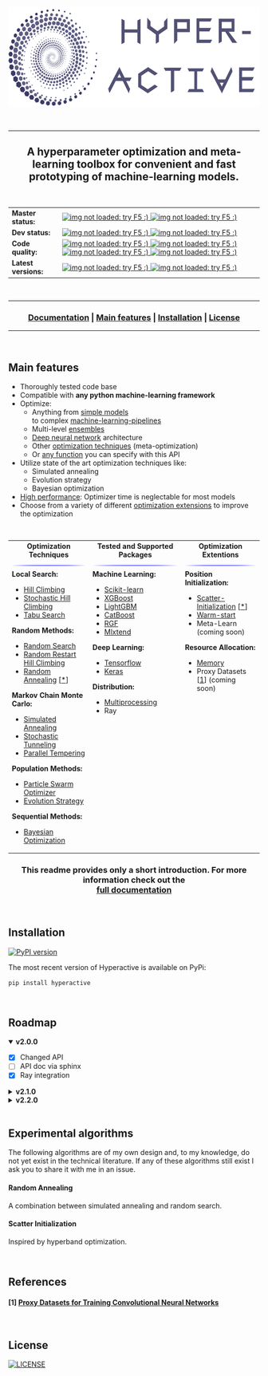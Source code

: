 <p align="center">
  <br>
  <a href="https://simonblanke.github.io/Hyperactive/"><img src="./docs/_media/hyperactive_logo.png" height="200"></a>
  <br>
</p>

<br>

---

<h2 align="center">A hyperparameter optimization and meta-learning toolbox for convenient and fast prototyping of machine-learning models.</h2>

<br>

<table>
  <tbody>
    <tr align="left" valign="center">
      <td>
        <strong>Master status:</strong>
      </td>
      <td>
        <a href="https://travis-ci.com/SimonBlanke/Hyperactive">
          <img src="https://img.shields.io/travis/com/SimonBlanke/Hyperactive/master?style=flat-square&logo=travis" alt="img not loaded: try F5 :)">
        </a>
        <a href="https://coveralls.io/github/SimonBlanke/Hyperactive">
          <img src="https://img.shields.io/coveralls/github/SimonBlanke/Hyperactive?style=flat-square&logo=codecov" alt="img not loaded: try F5 :)">
        </a>
      </td>
    </tr>
    <tr/>
    <tr align="left" valign="center">
      <td>
        <strong>Dev status:</strong>
      </td>
      <td>
        <a href="https://travis-ci.com/SimonBlanke/Hyperactive">
          <img src="https://img.shields.io/travis/SimonBlanke/Hyperactive/dev?style=flat-square&logo=travis" alt="img not loaded: try F5 :)">
        </a>
        <a href="https://coveralls.io/github/SimonBlanke/Hyperactive?branch=dev">
          <img src="https://img.shields.io/coveralls/github/SimonBlanke/Hyperactive/dev?style=flat-square&logo=codecov" alt="img not loaded: try F5 :)">
        </a>
      </td>
    </tr>
    <tr/>    <tr align="left" valign="center">
      <td>
         <strong>Code quality:</strong>
      </td>
      <td>
        <a href="https://app.codacy.com/project/SimonBlanke/Hyperactive/dashboard">
        <img src="https://img.shields.io/codacy/grade/acb6989093c44fb08cc3be1dd2df1be7?style=flat-square&logo=codacy" alt="img not loaded: try F5 :)">
        </a>
        <a href="https://codeclimate.com/github/SimonBlanke/Hyperactive">
        <img src="https://img.shields.io/codeclimate/maintainability/SimonBlanke/Hyperactive?style=flat-square&logo=code-climate" alt="img not loaded: try F5 :)">
        </a>
        <a href="https://scrutinizer-ci.com/g/SimonBlanke/Hyperactive/">
        <img src="https://img.shields.io/scrutinizer/quality/g/SimonBlanke/Hyperactive?style=flat-square&logo=scrutinizer-ci" alt="img not loaded: try F5 :)">
        </a>
        <a href="https://www.codefactor.io/repository/github/simonblanke/hyperactive">
        <img src="https://img.shields.io/codefactor/grade/github/SimonBlanke/Hyperactive?label=code%20factor&style=flat-square&logo=codefactor" alt="img not loaded: try F5 :)">
        </a>
      </td>
    </tr>
    <tr/>    <tr align="left" valign="center">
      <td>
        <strong>Latest versions:</strong>
      </td>
      <td>
        <a href="https://github.com/SimonBlanke/Hyperactive/releases">
          <img src="https://img.shields.io/github/v/release/SimonBlanke/Hyperactive?style=flat-square&logo=github" alt="img not loaded: try F5 :)">
        </a>
        <a href="https://pypi.org/project/hyperactive/">
          <img src="https://img.shields.io/pypi/v/Hyperactive?style=flat-square&logo=PyPi&logoColor=white" alt="img not loaded: try F5 :)">
        </a>
      </td>
    </tr>
  </tbody>
</table>

<br>

---

<div align="center"><a name="menu"></a>
  <h3>
    <a href="https://simonblanke.github.io/Hyperactive/">Documentation</a> |
    <a href="https://github.com/SimonBlanke/Hyperactive#main-features">Main features</a> |
    <a href="https://github.com/SimonBlanke/Hyperactive#installation">Installation</a> |
    <a href="https://github.com/SimonBlanke/Hyperactive#license">License</a>
  </h3>
</div>

---

<br>

## Main features

  - Thoroughly tested code base
  - Compatible with <b>any python machine-learning framework</b>
  - Optimize:
    - Anything from [simple models](https://simonblanke.github.io/Hyperactive/#/./examples/machine_learning?id=sklearn) <br/> to complex [machine-learning-pipelines](https://simonblanke.github.io/Hyperactive/#/./examples/use_cases?id=sklearn-pipeline)
    - Multi-level [ensembles](https://simonblanke.github.io/Hyperactive/#/./examples/use_cases?id=stacking)
    - [Deep neural network](https://simonblanke.github.io/Hyperactive/#/./examples/use_cases?id=keras-cnn-structure) architecture
    - Other [optimization techniques](https://simonblanke.github.io/Hyperactive/#/./examples/use_cases?id=meta-optimization) (meta-optimization)
    - Or [any function](https://simonblanke.github.io/Hyperactive/#/./examples/math_functions?id=rosenbrock-function) you can specify with this API
  - Utilize state of the art optimization techniques like:
    - Simulated annealing
    - Evolution strategy
    - Bayesian optimization
  - [High performance](https://simonblanke.github.io/Hyperactive/#/./performance?id=performance): Optimizer time is neglectable for most models
  - Choose from a variety of different [optimization extensions](https://simonblanke.github.io/Hyperactive/#/./examples/extensions) to improve the optimization

<br>

<table>
  <tbody>
    <tr align="center" valign="center">
      <td>
        <strong>Optimization Techniques</strong>
        <img src="./docs/_media/blue.jpg"/>
      </td>
      <td>
        <strong>Tested and Supported Packages</strong>
        <img src="./docs/_media/blue.jpg"/>
      </td>
      <td>
        <strong>Optimization Extentions</strong>
        <img src="./docs/_media/blue.jpg"/>
      </td>
    </tr>
    <tr/>
    <tr valign="top">
      <td>
        <a><b>Local Search:</b></a>
          <ul>
            <li><a href="https://simonblanke.github.io/Hyperactive/#/./optimizers/local_search?id=hill-climbing">Hill Climbing</a></li>
            <li><a href="https://simonblanke.github.io/Hyperactive/#/./optimizers/local_search?id=stochastic-hill-climbing">Stochastic Hill Climbing</a></li>
            <li><a href="https://simonblanke.github.io/Hyperactive/#/./optimizers/local_search?id=tabu-search">Tabu Search</a></li>
         </ul>
        <a><b>Random Methods:</b></a>
          <ul>
            <li><a href="https://simonblanke.github.io/Hyperactive/#/./optimizers/random_methods?id=random-search">Random Search</a></li>
            <li><a href="https://simonblanke.github.io/Hyperactive/#/./optimizers/random_methods?id=random-restart-hill-climbing">Random Restart Hill Climbing</a></li>
            <li><a href="https://simonblanke.github.io/Hyperactive/#/./optimizers/random_methods?id=random-annealing">Random Annealing</a> [<a href="https://github.com/SimonBlanke/Hyperactive#random-annealing">*</a>] </li>
         </ul>
        <a><b>Markov Chain Monte Carlo:</b></a>
          <ul>
            <li><a href="https://simonblanke.github.io/Hyperactive/#/./optimizers/mcmc?id=simulated-annealing">Simulated Annealing</a></li>
            <li><a href="https://simonblanke.github.io/Hyperactive/#/./optimizers/mcmc?id=stochastic-tunneling">Stochastic Tunneling</li>
            <li><a href="https://simonblanke.github.io/Hyperactive/#/./optimizers/mcmc?id=parallel-tempering">Parallel Tempering</a></li>
          </ul>
        <a><b>Population Methods:</b></a>
          <ul>
            <li><a href="https://simonblanke.github.io/Hyperactive/#/./optimizers/population_methods?id=particle-swarm-optimization">Particle Swarm Optimizer</li>
            <li><a href="https://simonblanke.github.io/Hyperactive/#/./optimizers/population_methods?id=evolution-strategy">Evolution Strategy</a></li>
          </ul>
        <a><b>Sequential Methods:</b></a>
          <ul>
            <li><a href="https://simonblanke.github.io/Hyperactive/#/./optimizers/sequential_methods?id=bayesian-optimization">Bayesian Optimization</a></li>
          </ul>
      </td>
      <td>
        <a><b>Machine Learning:</b></a>
          <ul>
              <li><a href="https://simonblanke.github.io/Hyperactive/#/./examples/machine_learning?id=sklearn">Scikit-learn</a></li>
              <li><a href="https://simonblanke.github.io/Hyperactive/#/./examples/machine_learning?id=xgboost">XGBoost</a></li>
              <li><a href="https://simonblanke.github.io/Hyperactive/#/./examples/machine_learning?id=lightgbm">LightGBM</a></li>
              <li><a href="https://simonblanke.github.io/Hyperactive/#/./examples/machine_learning?id=catboost">CatBoost</a></li>
              <li><a href="https://simonblanke.github.io/Hyperactive/#/./examples/machine_learning?id=rgf">RGF</a></li>
              <li><a href="https://simonblanke.github.io/Hyperactive/#/./examples/machine_learning?id=mlxtend">Mlxtend</a></li>
          </ul>
        <a><b>Deep Learning:</b></a>
          <ul>
              <li><a href="https://simonblanke.github.io/Hyperactive/#/./examples/deep_learning?id=tensorflow">Tensorflow</a></li>
              <li><a href="https://simonblanke.github.io/Hyperactive/#/./examples/deep_learning?id=keras-cnn">Keras</a></li>
          </ul>
        <a><b>Distribution:</b></a>
          <ul>
              <li><a href="https://simonblanke.github.io/Hyperactive/#/./examples/distribution?id=multiprocessing">Multiprocessing</a></li>
              <li>Ray</li>
          </ul>
      </td>
      <td>
        <a><b>Position Initialization:</b></a>
          <ul>
            <li><a href="https://simonblanke.github.io/Hyperactive/#/./extentions/extensions?id=scatter-initialization">Scatter-Initialization</a> [<a href="https://github.com/SimonBlanke/Hyperactive#scatter-initialization">*</a>] </li>
            <li><a href="https://simonblanke.github.io/Hyperactive/#/./extentions/extensions?id=warm-start">Warm-start</a></li>
            <li>Meta-Learn (coming soon)</li>
          </ul>
        <a><b>Resource Allocation:</b></a>
          <ul>
            <li><a href="https://simonblanke.github.io/Hyperactive/#/./extentions/extensions?id=memory">Memory</a></li>
            <li>Proxy Datasets [<a href="https://github.com/SimonBlanke/Hyperactive#1-proxy-datasets-for-training-convolutional-neural-networks">1</a>]
 (coming soon)</li>
          </ul>
      </td>
    </tr>
  </tbody>
</table>

<div align="center">
  <h3>
    This readme provides only a short introduction. For more information check out the <br/>
    <a href="https://simonblanke.github.io/Hyperactive/">full documentation</a>
  </h3>
</div>

<br>

## Installation
[![PyPI version](https://badge.fury.io/py/hyperactive.svg)](https://badge.fury.io/py/hyperactive)

The most recent version of Hyperactive is available on PyPi:
```console
pip install hyperactive
```

<br>

## Roadmap

<details open>
<summary><b>v2.0.0</b></summary> 
  
  - [x] Changed API
  - [ ] API doc via sphinx
  - [x] Ray integration 
</details>

<details>
<summary><b>v2.1.0</b></summary>
  
  - [ ] Save memory of evals for later runs 
  - [ ] Warm start sequence based optimizers with memory from previous runs
</details>

<details>
<summary><b>v2.2.0</b></summary>
  
  - [ ] Tree-structured Parzen Estimator
  - [ ] Spiral optimization
  - [ ] Downhill-Simplex-Method
</details>

<br>

## Experimental algorithms

The following algorithms are of my own design and, to my knowledge, do not yet exist in the technical literature.
If any of these algorithms still exist I ask you to share it with me in an issue.

#### Random Annealing

A combination between simulated annealing and random search.

#### Scatter Initialization

Inspired by hyperband optimization.

<br>

## References

#### [1] [Proxy Datasets for Training Convolutional Neural Networks](https://arxiv.org/pdf/1906.04887v1.pdf)

<br>

## License

[![LICENSE](https://img.shields.io/github/license/SimonBlanke/Hyperactive?style=for-the-badge)](https://github.com/SimonBlanke/Hyperactive/blob/master/LICENSE)
